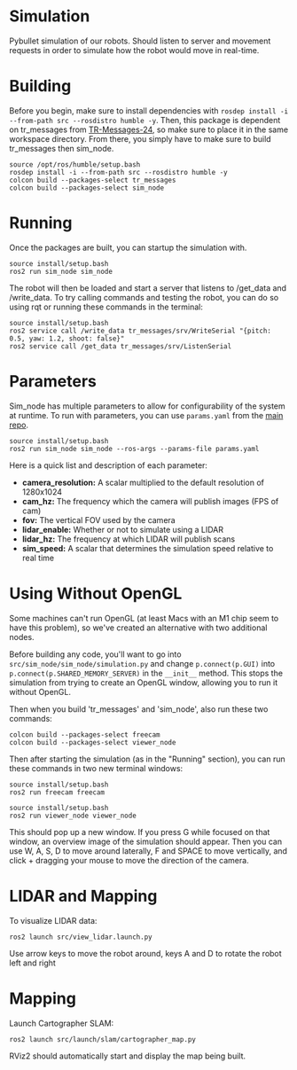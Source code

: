 # Simulation
Pybullet simulation of our robots. Should listen to server and movement requests in order to simulate how the robot would move in real-time. 

# Building
Before you begin, make sure to install dependencies with `rosdep install -i --from-path src --rosdistro humble -y`. Then, this package is dependent on tr_messages from [TR-Messages-24](https://github.com/Triton-Robotics/TR-Messages-24.git), so make sure to place it in the same workspace directory. From there, you simply have to make sure  to build tr_messages then sim_node.

```
source /opt/ros/humble/setup.bash
rosdep install -i --from-path src --rosdistro humble -y
colcon build --packages-select tr_messages
colcon build --packages-select sim_node
```

# Running
Once the packages are built, you can startup the simulation with.
```
source install/setup.bash
ros2 run sim_node sim_node
```
The robot will then be loaded and start a server that listens to /get_data and /write_data. To try calling commands and testing the robot, you can do so using rqt or running these commands in the terminal:
```
source install/setup.bash
ros2 service call /write_data tr_messages/srv/WriteSerial "{pitch: 0.5, yaw: 1.2, shoot: false}"
ros2 service call /get_data tr_messages/srv/ListenSerial
```

# Parameters
Sim_node has multiple parameters to allow for configurability of the system at runtime. To run with parameters, you can use `params.yaml` from the [main repo](https://github.com/Triton-Robotics/TR-Autonomy-2024-2025.git). 
```
source install/setup.bash
ros2 run sim_node sim_node --ros-args --params-file params.yaml
```
Here is a quick list and description of each parameter:
- **camera_resolution:** A scalar multiplied to the default resolution of 1280x1024
- **cam_hz:** The frequency which the camera will publish images (FPS of cam)
- **fov:** The vertical FOV used by the camera
- **lidar_enable:** Whether or not to simulate using a LIDAR
- **lidar_hz:** The frequency at which LIDAR will publish scans
- **sim_speed:** A scalar that determines the simulation speed relative to real time

# Using Without OpenGL
Some machines can't run OpenGL (at least Macs with an M1 chip seem to have this problem), so we've created an alternative with two additional nodes. 

Before building any code, you'll want to go into `src/sim_node/sim_node/simulation.py` and change `p.connect(p.GUI)` into `p.connect(p.SHARED_MEMORY_SERVER)` in the `__init__` method. This stops the simulation from trying to create an OpenGL window, allowing you to run it without OpenGL.

Then when you build 'tr_messages' and 'sim_node', also run these two commands:
```
colcon build --packages-select freecam
colcon build --packages-select viewer_node
```

Then after starting the simulation (as in the "Running" section), you can run these commands in two new terminal windows:
```
source install/setup.bash
ros2 run freecam freecam
```
```
source install/setup.bash
ros2 run viewer_node viewer_node
```

This should pop up a new window. If you press G while focused on that window, an overview image of the simulation should appear. Then you can use W, A, S, D to move around laterally, F and SPACE to move vertically, and click + dragging your mouse to move the direction of the camera.

# LIDAR and Mapping
To visualize LIDAR data:
```
ros2 launch src/view_lidar.launch.py
```

Use arrow keys to move the robot around, keys A and D to rotate the robot left and right

# Mapping
Launch Cartographer SLAM:
```
ros2 launch src/launch/slam/cartographer_map.py
```

RViz2 should automatically start and display the map being built.
